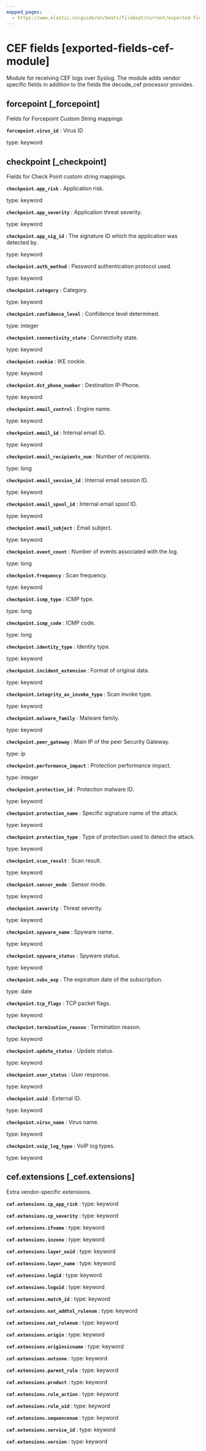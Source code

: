 ```yaml
---
mapped_pages:
  - https://www.elastic.co/guide/en/beats/filebeat/current/exported-fields-cef-module.html
---
```


<!-- This file is generated! See scripts/generate_fields_docs.py -->

# CEF fields [exported-fields-cef-module]

Module for receiving CEF logs over Syslog. The module adds vendor specific fields in addition to the fields the decode_cef processor provides.

## forcepoint [_forcepoint]

Fields for Forcepoint Custom String mappings

**`forcepoint.virus_id`**
:   Virus ID

type: keyword


## checkpoint [_checkpoint]

Fields for Check Point custom string mappings.

**`checkpoint.app_risk`**
:   Application risk.

type: keyword


**`checkpoint.app_severity`**
:   Application threat severity.

type: keyword


**`checkpoint.app_sig_id`**
:   The signature ID which the application was detected by.

type: keyword


**`checkpoint.auth_method`**
:   Password authentication protocol used.

type: keyword


**`checkpoint.category`**
:   Category.

type: keyword


**`checkpoint.confidence_level`**
:   Confidence level determined.

type: integer


**`checkpoint.connectivity_state`**
:   Connectivity state.

type: keyword


**`checkpoint.cookie`**
:   IKE cookie.

type: keyword


**`checkpoint.dst_phone_number`**
:   Destination IP-Phone.

type: keyword


**`checkpoint.email_control`**
:   Engine name.

type: keyword


**`checkpoint.email_id`**
:   Internal email ID.

type: keyword


**`checkpoint.email_recipients_num`**
:   Number of recipients.

type: long


**`checkpoint.email_session_id`**
:   Internal email session ID.

type: keyword


**`checkpoint.email_spool_id`**
:   Internal email spool ID.

type: keyword


**`checkpoint.email_subject`**
:   Email subject.

type: keyword


**`checkpoint.event_count`**
:   Number of events associated with the log.

type: long


**`checkpoint.frequency`**
:   Scan frequency.

type: keyword


**`checkpoint.icmp_type`**
:   ICMP type.

type: long


**`checkpoint.icmp_code`**
:   ICMP code.

type: long


**`checkpoint.identity_type`**
:   Identity type.

type: keyword


**`checkpoint.incident_extension`**
:   Format of original data.

type: keyword


**`checkpoint.integrity_av_invoke_type`**
:   Scan invoke type.

type: keyword


**`checkpoint.malware_family`**
:   Malware family.

type: keyword


**`checkpoint.peer_gateway`**
:   Main IP of the peer Security Gateway.

type: ip


**`checkpoint.performance_impact`**
:   Protection performance impact.

type: integer


**`checkpoint.protection_id`**
:   Protection malware ID.

type: keyword


**`checkpoint.protection_name`**
:   Specific signature name of the attack.

type: keyword


**`checkpoint.protection_type`**
:   Type of protection used to detect the attack.

type: keyword


**`checkpoint.scan_result`**
:   Scan result.

type: keyword


**`checkpoint.sensor_mode`**
:   Sensor mode.

type: keyword


**`checkpoint.severity`**
:   Threat severity.

type: keyword


**`checkpoint.spyware_name`**
:   Spyware name.

type: keyword


**`checkpoint.spyware_status`**
:   Spyware status.

type: keyword


**`checkpoint.subs_exp`**
:   The expiration date of the subscription.

type: date


**`checkpoint.tcp_flags`**
:   TCP packet flags.

type: keyword


**`checkpoint.termination_reason`**
:   Termination reason.

type: keyword


**`checkpoint.update_status`**
:   Update status.

type: keyword


**`checkpoint.user_status`**
:   User response.

type: keyword


**`checkpoint.uuid`**
:   External ID.

type: keyword


**`checkpoint.virus_name`**
:   Virus name.

type: keyword


**`checkpoint.voip_log_type`**
:   VoIP log types.

type: keyword


## cef.extensions [_cef.extensions]

Extra vendor-specific extensions.

**`cef.extensions.cp_app_risk`**
:   type: keyword


**`cef.extensions.cp_severity`**
:   type: keyword


**`cef.extensions.ifname`**
:   type: keyword


**`cef.extensions.inzone`**
:   type: keyword


**`cef.extensions.layer_uuid`**
:   type: keyword


**`cef.extensions.layer_name`**
:   type: keyword


**`cef.extensions.logid`**
:   type: keyword


**`cef.extensions.loguid`**
:   type: keyword


**`cef.extensions.match_id`**
:   type: keyword


**`cef.extensions.nat_addtnl_rulenum`**
:   type: keyword


**`cef.extensions.nat_rulenum`**
:   type: keyword


**`cef.extensions.origin`**
:   type: keyword


**`cef.extensions.originsicname`**
:   type: keyword


**`cef.extensions.outzone`**
:   type: keyword


**`cef.extensions.parent_rule`**
:   type: keyword


**`cef.extensions.product`**
:   type: keyword


**`cef.extensions.rule_action`**
:   type: keyword


**`cef.extensions.rule_uid`**
:   type: keyword


**`cef.extensions.sequencenum`**
:   type: keyword


**`cef.extensions.service_id`**
:   type: keyword


**`cef.extensions.version`**
:   type: keyword


